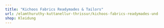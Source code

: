 ```yaml
---
title: "Kichoos Fabrics Readymades & Tailors"
url: /elamthuruthy-kuttanellur-thrissur/kichoos-fabrics-readymades-und-tailors/
shop: Kleidung
---
```

